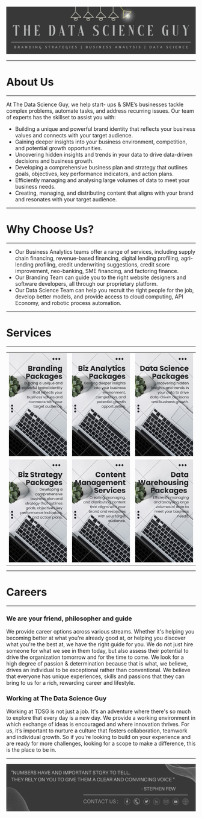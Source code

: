 <p align="center"><a href="https://github.com/Mihir-Ai-lab/The_Data_Science_Guy"><img src="https://github.com/Mihir-Ai-lab/The_Data_Science_Guy/blob/main/Images/Notebook%20Header.png"></a></p>

---
# About Us
---

At The Data Science Guy, we help start- ups & SME’s businesses tackle complex problems, automate tasks, and address recurring issues. 
Our team of experts has the skillset to assist you with:

- Building a unique and powerful brand identity that reflects your business values and connects with your target audience.
- Gaining deeper insights into your business environment, competition, and potential growth opportunities.
- Uncovering hidden insights and trends in your data to drive data-driven decisions and business growth.
- Developing a comprehensive business plan and strategy that outlines goals, objectives, key performance indicators, and action plans.
- Efficiently managing and analysing large volumes of data to meet your business needs.
- Creating, managing, and distributing content that aligns with your brand and resonates with your target audience.

---
# Why Choose Us? 
--- 

- Our Business Analytics teams offer a range of services, including supply chain financing, revenue-based financing, digital lending profiling, agri-lending profiling, credit underwriting suggestions, credit score improvement, neo-banking, SME financing, and factoring finance.
- Our Branding Team can guide you to the right website designers and software developers, all through our proprietary platform.
- Our Data Science Team can help you recruit the right people for the job, develop better models, and provide access to cloud computing, API Economy, and robotic process automation.

---
# Services
---
| | | |
|:--|:--|:--|
| <a href="https://github.com/Mihir-Ai-lab/The_Data_Science_Guy/tree/main/Services/Branding"><img src="https://github.com/Mihir-Ai-lab/The_Data_Science_Guy/blob/main/Services/Images/Branding.png"> | <a href="https://github.com/Mihir-Ai-lab/The_Data_Science_Guy/tree/main/Services/Business%20Analysis"><img src="https://github.com/Mihir-Ai-lab/The_Data_Science_Guy/blob/main/Services/Images/Business Analytics.png"> | <a href="https://github.com/Mihir-Ai-lab/The_Data_Science_Guy/tree/main/Services/Data%20Science"><img src="https://github.com/Mihir-Ai-lab/The_Data_Science_Guy/blob/main/Services/Images/Data Science.png">
| <a href="https://github.com/Mihir-Ai-lab/The_Data_Science_Guy/tree/main/Services/Business%20Strategy"><img src="https://github.com/Mihir-Ai-lab/The_Data_Science_Guy/blob/main/Services/Images/Business Strategy.png"> | <a href="https://github.com/Mihir-Ai-lab/The_Data_Science_Guy/tree/main/Services/Content%20"><img src="https://github.com/Mihir-Ai-lab/The_Data_Science_Guy/blob/main/Services/Images/Content Management.png"> | <a href="https://github.com/Mihir-Ai-lab/The_Data_Science_Guy/tree/main/Services/Data%20Warehousing"><img src="https://github.com/Mihir-Ai-lab/The_Data_Science_Guy/blob/main/Services/Images/Data Warehousing.png"> |

---
# Careers
---

### We are your friend, philosopher and guide

We provide career options across various streams. Whether it's helping you becoming better at what you're already good at, or helping you discover what you're the best at, we have the right guide for you.
We do not just hire someone for what we see in them today, but also assess their potential to drive the organization tomorrow and for the time to come. We look for a high degree of passion & determination because that is what, we believe, drives an individual to be exceptional rather than conventional.
We believe that everyone has unique experiences, skills and passions that they can bring to us for a rich, rewarding career and lifestyle.

### Working at The Data Science Guy

Working at TDSG is not just a job. It's an adventure where there's so much to explore that every day is a new day. We provide a working environment in which exchange of ideas is encouraged and where innovation thrives.
For us, it’s important to nurture a culture that fosters collaboration, teamwork and individual growth. So if you're looking to build on your experience and are ready for more challenges, looking for a scope to make a difference, this is the place to be in.

---
<p align="center"><a href="https://thedatascienceguy.go.studio/"><img src="https://github.com/Mihir-Ai-lab/The_Data_Science_Guy/blob/main/Images/Notebook%20Footer.png"></a></p>
